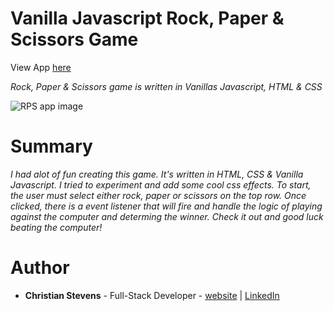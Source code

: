 <h1>Vanilla Javascript Rock, Paper & Scissors Game</h1>
View App <a href="https://stev1905.github.io/RockPaperScissors_App/">here</a>
<br>

<i>Rock, Paper & Scissors game is written in Vanillas Javascript, HTML & CSS</i>

![RPS app image](https://user-images.githubusercontent.com/13443788/90901650-3c561f80-e399-11ea-836b-8564d0cade6a.JPG)

<h1>Summary</h1>
<p><i>I had alot of fun creating this game. It's written in HTML, CSS & Vanilla Javascript. I tried to experiment and add some cool css effects. To start, the user must select either rock, paper or scissors on the top row. Once clicked, there is a event listener that will fire and handle the logic of playing against the computer and determing the winner. Check it out and good luck beating the computer!</i></p>

<h1>Author</h1>
<ul>
  <li><b>Christian Stevens</b> - Full-Stack Developer - <a href="https://chris-thedeveloper.com/">website</a> | <a href="https://www.linkedin.com/in/christian-stevens-34367110b/">LinkedIn</a>
</u>
